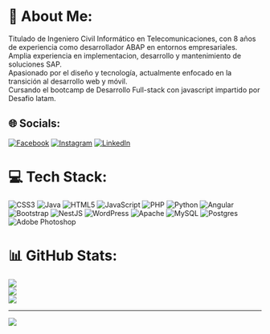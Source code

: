 # 💫 About Me:
Titulado de Ingeniero Civil Informático en Telecomunicaciones, con 8 años de experiencia como desarrollador ABAP en entornos empresariales.
Amplia experiencia en implementacion, desarrollo y mantenimiento de soluciones SAP. 
<br > Apasionado por el diseño y tecnología, actualmente enfocado en la transición al desarrollo web y móvil.
<br > Cursando el bootcamp de Desarrollo Full-stack con javascript impartido por Desafio latam.


## 🌐 Socials:
[![Facebook](https://img.shields.io/badge/Facebook-%231877F2.svg?logo=Facebook&logoColor=white)](https://facebook.com/felipemeiker) [![Instagram](https://img.shields.io/badge/Instagram-%23E4405F.svg?logo=Instagram&logoColor=white)](https://instagram.com/gato.v3rde) [![LinkedIn](https://img.shields.io/badge/LinkedIn-%230077B5.svg?logo=linkedin&logoColor=white)](https://linkedin.com/in/felipe-garcia-trujillo-3007746b) 

# 💻 Tech Stack:
![CSS3](https://img.shields.io/badge/css3-%231572B6.svg?style=for-the-badge&logo=css3&logoColor=white) ![Java](https://img.shields.io/badge/java-%23ED8B00.svg?style=for-the-badge&logo=openjdk&logoColor=white) ![HTML5](https://img.shields.io/badge/html5-%23E34F26.svg?style=for-the-badge&logo=html5&logoColor=white) ![JavaScript](https://img.shields.io/badge/javascript-%23323330.svg?style=for-the-badge&logo=javascript&logoColor=%23F7DF1E) ![PHP](https://img.shields.io/badge/php-%23777BB4.svg?style=for-the-badge&logo=php&logoColor=white) ![Python](https://img.shields.io/badge/python-3670A0?style=for-the-badge&logo=python&logoColor=ffdd54) ![Angular](https://img.shields.io/badge/angular-%23DD0031.svg?style=for-the-badge&logo=angular&logoColor=white) ![Bootstrap](https://img.shields.io/badge/bootstrap-%238511FA.svg?style=for-the-badge&logo=bootstrap&logoColor=white) ![NestJS](https://img.shields.io/badge/nestjs-%23E0234E.svg?style=for-the-badge&logo=nestjs&logoColor=white) ![WordPress](https://img.shields.io/badge/WordPress-%23117AC9.svg?style=for-the-badge&logo=WordPress&logoColor=white) ![Apache](https://img.shields.io/badge/apache-%23D42029.svg?style=for-the-badge&logo=apache&logoColor=white) ![MySQL](https://img.shields.io/badge/mysql-%2300000f.svg?style=for-the-badge&logo=mysql&logoColor=white) ![Postgres](https://img.shields.io/badge/postgres-%23316192.svg?style=for-the-badge&logo=postgresql&logoColor=white) ![Adobe Photoshop](https://img.shields.io/badge/adobe%20photoshop-%2331A8FF.svg?style=for-the-badge&logo=adobe%20photoshop&logoColor=white)
# 📊 GitHub Stats:
![](https://github-readme-stats.vercel.app/api?username=felipegtrujillo&theme=dark&hide_border=false&include_all_commits=false&count_private=false)<br/>
![](https://github-readme-streak-stats.herokuapp.com/?user=felipegtrujillo&theme=dark&hide_border=false)<br/>
![](https://github-readme-stats.vercel.app/api/top-langs/?username=felipegtrujillo&theme=dark&hide_border=false&include_all_commits=false&count_private=false&layout=compact)

---
[![](https://visitcount.itsvg.in/api?id=felipegtrujillo&icon=0&color=0)](https://visitcount.itsvg.in)

<!-- Proudly created with GPRM ( https://gprm.itsvg.in ) -->

